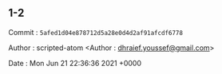 ## 1-2 

 Commit : `5afed1d04e878712d5a28e0d4d2af91afcdf6778`

 Author : scripted-atom <Author : dhraief.youssef@gmail.com> 

 Date 	: Mon Jun 21 22:36:36 2021 +0000 

